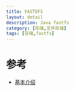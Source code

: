 ```yaml
---
title: FASTDFS
layout: detail
description: Java fastfs
category: [存储,文件存储]
tags: [存储,fastfs]
---
```


# 参考

+ [基本介绍](http://www.oschina.net/p/fastdfs)



